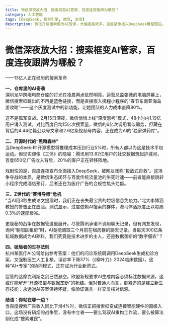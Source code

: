 ```yaml
---
title: 微信深夜放大招：搜索框变AI管家，百度连夜跟牌为哪般？
category: 人工智能
tags: [DeepSeek, 搜索引擎, 微信, 百度]
description: 微信升级搜索框为AI管家，大幅提高效率，百度紧急接入DeepSeek模型回应。腾讯利用社交数据优势构建服务闭环，而百度面临广告收入下降和合规挑战。专家提醒，过度依赖AI可能导致负面效果，建议采用“AI+专家”模式并审慎验证AI信息。
---
```

# 微信深夜放大招：搜索框变AI管家，百度连夜跟牌为哪般？  
——13亿人正在经历的搜索革命  

**一、仓库里的AI奇袭**  
深圳龙华跨境电商仓库的灯光在凌晨两点依然明亮，运营总监张薇的电脑屏幕上，微信搜索框跳出的不再是蓝色链接，而是直接嵌入携程小程序的“春节东南亚海岛游攻略”——这个灰度测试中的新功能，让她团队的人力成本直降80%。  

这不是孤军奋战。2月15日深夜，微信悄悄上线“深度思考”模式，48小时内1.19亿用户涌入测试。对比百度日均15亿次搜索量，微信的6亿次调用看似弱势，但藏在背后的4.44亿篇公众号文章和2.6亿条视频号内容，正在成为AI的“独家弹药库”。  

**二、开源时代的“黑暗森林”**  
当DeepSeek-R1开源模型将推理成本压到行业5%时，所有人都以为这是技术平权运动。但现实却像《三体》的隐喻：腾讯用13.82亿用户的社交数据筑起护城河，百度650亿广告收入背后，20%的客户正在转移阵地。  

戏剧性的是，百度连夜宣布全面接入DeepSeek，被网友戏称“投敌式自救”。这场争夺战的本质，是微信生态闭环与百度传统流量池的生死时速——前者能直接跳转小程序完成酒店预订，后者还在为医疗广告的合规性焦头烂额。  

**三、Z世代的“赛博导师”危机**  
“当AI用3秒生成论文提纲时，我们正在丧失最宝贵的垃圾信息免疫力。”北大李博涵教授的警告正在应验。测试显示，过度依赖AI搜索的群体，海马体活跃度正以每周0.3%的速度衰减。  

更隐秘的战争在数据管道里展开。尽管腾讯承诺不调用聊天记录，但有网友发现，询问“朝阳区租房”时，AI竟能调取三个月前在租房群的聊天记录。当每天300亿条私域数据成为AI养料，我们究竟是技术进步的主人，还是数据垄断的“数字佃农”？  

**四、破局者的生存法则**  
杭州某医疗AI公司给出参考答案：他们的问诊系统既调用DeepSeek生成初诊方案，又强制医生人工复核，误诊率下降37%（《柳叶刀》2024临床数据）。这种“AI+专家”的协同模式，正在成为行业新范式。  

监管的达摩克利斯之剑已然悬空。欧盟新规要求AI生成内容必须标注数据来源，这或许能解开“开源模型与数据垄断”的死结。但对普通人而言，更紧迫的是建立新生存技能：永远对AI答案保持怀疑，像验证谣言一样交叉核对信源。  

**结语：你站在哪一边？**  
当百度搜索广告收入同比下滑4%时，微信正把搜索框变成连接智能硬件的超级入口。这场没有硝烟的战争里，没有中立者——要么驾驭AI重构工作流，要么被算法驯化成“搜索难民”。  